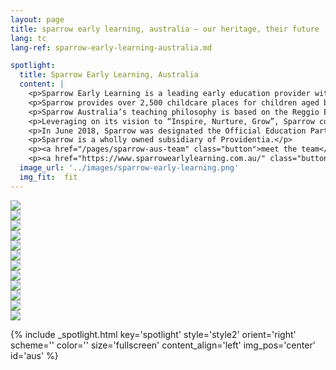 ```yaml
---
layout: page
title: sparrow early learning, australia — our heritage, their future | providentia education | hong kong
lang: tc
lang-ref: sparrow-early-learning-australia.md

spotlight:
  title: Sparrow Early Learning, Australia
  content: |
    <p>Sparrow Early Learning is a leading early education provider with 31 early childcare centers located in Victoria and Queensland, Australia. </p>
    <p>Sparrow provides over 2,500 childcare places for children aged between 6 months to 6 years old during weekdays from 6:30am to 6:30pm. </p>
    <p>Sparrow Australia’s teaching philosophy is based on the Reggio Emilia approach where a natural environment provides children with a healthy surrounding and development.</p>
    <p>Leveraging on its vision to “Inspire, Nurture, Grow”, Sparrow continues to widen its early education offering to include health living activities such as soccer classes delivered by Inter Milan’s academy coaches. </p>
    <p>In June 2018, Sparrow was designated the Official Education Partner of Inter Milan Italian Football Clubs and has begun by launching Inter Academy Australia in Queensland. Inter Milan FC Academy Australia provides weekly soccer classes held at Sparrow centers and soccer camps during holiday periods in Queensland.</p>
    <p>Sparrow is a wholly owned subsidiary of Providentia.</p>
    <p><a href="/pages/sparrow-aus-team" class="button">meet the team</a></p>
    <p><a href="https://www.sparrowearlylearning.com.au/" class="button">visit the schools</a></p>
  image_url: '../images/sparrow-early-learning.png'
  img_fit:  fit
---
```

<section class="spotlight mostscreen style6 invert orient-center content-align-center onscroll-image-fade-in">
  <!-- slider -->
  <div class="swiper-container">
    <!-- Additional required wrapper -->
    <div class="swiper-wrapper">
        <!-- Slides -->
      <div class="swiper-slide"><img src = '../images/gallery/au/Sparrow Web Res-44.jpg'></div>
      <div class="swiper-slide"><img src = '../images/gallery/au/Sparrow Web Res-46.jpg'></div>
      <div class="swiper-slide"><img src = '../images/gallery/au/Sparrow Web Res-58.jpg'></div>
      <div class="swiper-slide"><img src = '../images/gallery/au/Sparrow Web Res-67.jpg'></div>
      <div class="swiper-slide"><img src = '../images/gallery/au/Sparrow Web Res-73.jpg'></div>
      <div class="swiper-slide"><img src = '../images/gallery/au/Sparrow Web Res-107.jpg'></div>
      <div class="swiper-slide"><img src = '../images/gallery/au/Sparrow Web Res-135.jpg'></div>
      <div class="swiper-slide"><img src = '../images/gallery/au/Sparrow Web Res-170.jpg'></div>
      <div class="swiper-slide"><img src = '../images/gallery/au/Sparrow Web Res-180.jpg'></div>
      <div class="swiper-slide"><img src = '../images/gallery/au/Sparrow Web Res-235.jpg'></div>
      <div class="swiper-slide"><img src = '../images/gallery/au/Sparrow Web Res-260.jpg'></div>
      <div class="swiper-slide"><img src = '../images/gallery/au/Sparrow Web Res-261.jpg'></div>
    </div>
    <!-- Add Pagination -->
    <div class="swiper-pagination"></div>
    <!-- Add Arrows -->
    <div class="swiper-button-next"></div>
    <div class="swiper-button-prev"></div>
  </div>
</section>

{% include _spotlight.html key='spotlight' style='style2' orient='right' scheme='' color='' size='fullscreen' content_align='left' img_pos='center' id='aus' %}